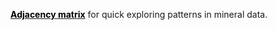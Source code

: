 **[<font color= #00000>Adjacency matrix</font>](http://en.wikipedia.org/wiki/Adjacency_matrix)** for quick exploring patterns in mineral data. 





